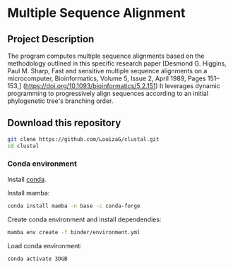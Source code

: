 # Multiple Sequence Alignment


## Project Description

The program computes multiple sequence alignments based on the methodology outlined in this specific research paper [Desmond G. Higgins, Paul M. Sharp, Fast and sensitive multiple sequence alignments on a microcomputer, Bioinformatics, Volume 5, Issue 2, April 1989, Pages 151–153,] (https://doi.org/10.1093/bioinformatics/5.2.151)
It leverages dynamic programming to progressively align sequences according to an initial phylogenetic tree's branching order. 

## Download this repository

```bash
git clone https://github.com/LouizaG/clustal.git
cd clustal
```
### Conda environment

Install [conda](https://docs.conda.io/en/latest/miniconda.html).

Install mamba:

```bash
conda install mamba -n base -c conda-forge
```

Create conda environment and install dependendies:

```bash
mamba env create -f binder/environment.yml
```

Load conda environment:

```bash
conda activate 3DGB
```

